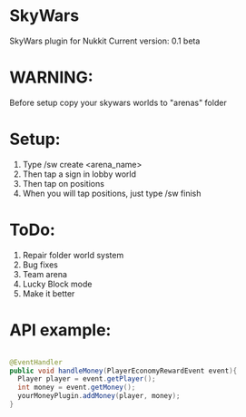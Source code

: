 # SkyWars
SkyWars plugin for Nukkit
Current version: 0.1 beta 

# WARNING:
Before setup copy your skywars worlds to "arenas" folder

# Setup:
  1. Type /sw create <arena_name> 
  2. Then tap a sign in lobby world
  3. Then tap on positions
  4. When you will tap positions, just type /sw finish
  
# ToDo:
  1. Repair folder world system
  2. Bug fixes
  3. Team arena
  4. Lucky Block mode
  5. Make it better

# API example:
```java

@EventHandler
public void handleMoney(PlayerEconomyRewardEvent event){
  Player player = event.getPlayer();
  int money = event.getMoney();
  yourMoneyPlugin.addMoney(player, money);
}
```
